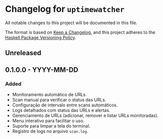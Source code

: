 # Changelog for `uptimewatcher`

All notable changes to this project will be documented in this file.

The format is based on [Keep a Changelog](https://keepachangelog.com/en/1.0.0/),
and this project adheres to the
[Haskell Package Versioning Policy](https://pvp.haskell.org/).

## Unreleased

## 0.1.0.0 - YYYY-MM-DD

### Added


- Monitoramento automático de URLs.
- Scan manual para verificar o status das URLs.
- Configuração de intervalo entre scans automáticos.
- Logs detalhados com status das URLs e alertas.
- Gerenciamento de URLs (adicionar, remover e listar URLs monitoradas).
- Menu interativo para facilitar o uso.
- Suporte para limpar a tela do terminal.
- Registro de logs no arquivo `scan.log`.
